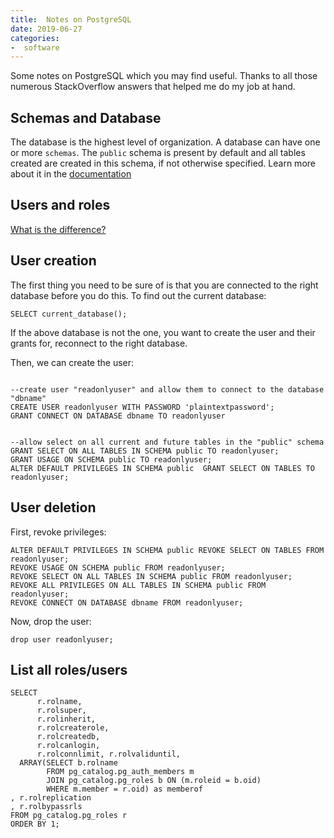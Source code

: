 ```yaml
---
title:  Notes on PostgreSQL
date: 2019-06-27
categories:
-  software
---
```


Some notes on PostgreSQL which you may find useful. Thanks to all those numerous StackOverflow answers
that helped me do my job at hand.

## Schemas and Database

The database is the highest level of organization. A database can have one or more `schemas`. The `public`
schema is present by default and all tables created are created in this schema, if not otherwise specified.
Learn more about it in the [documentation](https://www.postgresql.org/docs/8.1/ddl-schemas.html)

## Users and roles

[What is the difference?](https://stackoverflow.com/questions/27709456/what-is-the-difference-between-a-user-and-a-role)

## User creation

The first thing you need to be sure of is that you are connected to the right database before you do this.
To find out the current database:

```
SELECT current_database();
```

If the above database is not the one, you want to create the user and their grants for, reconnect
to the right database.

Then, we can create the user:

```

--create user "readonlyuser" and allow them to connect to the database "dbname"
CREATE USER readonlyuser WITH PASSWORD 'plaintextpassword';
GRANT CONNECT ON DATABASE dbname TO readonlyuser


--allow select on all current and future tables in the "public" schema
GRANT SELECT ON ALL TABLES IN SCHEMA public TO readonlyuser;
GRANT USAGE ON SCHEMA public TO readonlyuser;
ALTER DEFAULT PRIVILEGES IN SCHEMA public  GRANT SELECT ON TABLES TO readonlyuser;

```

## User deletion

First, revoke privileges:

```
ALTER DEFAULT PRIVILEGES IN SCHEMA public REVOKE SELECT ON TABLES FROM readonlyuser;
REVOKE USAGE ON SCHEMA public FROM readonlyuser;
REVOKE SELECT ON ALL TABLES IN SCHEMA public FROM readonlyuser;
REVOKE ALL PRIVILEGES ON ALL TABLES IN SCHEMA public FROM readonlyuser;
REVOKE CONNECT ON DATABASE dbname FROM readonlyuser;
```

Now, drop the user:

```
drop user readonlyuser;
```

## List all roles/users

```
SELECT
      r.rolname,
      r.rolsuper,
      r.rolinherit,
      r.rolcreaterole,
      r.rolcreatedb,
      r.rolcanlogin,
      r.rolconnlimit, r.rolvaliduntil,
  ARRAY(SELECT b.rolname
        FROM pg_catalog.pg_auth_members m
        JOIN pg_catalog.pg_roles b ON (m.roleid = b.oid)
        WHERE m.member = r.oid) as memberof
, r.rolreplication
, r.rolbypassrls
FROM pg_catalog.pg_roles r
ORDER BY 1;
```